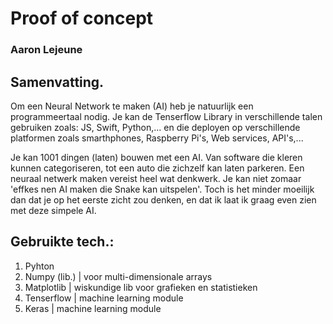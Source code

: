 # Proof of concept
### Aaron Lejeune

## Samenvatting.
Om een Neural Network te maken (AI) heb je natuurlijk een programmeertaal nodig. Je kan de Tenserflow Library in verschillende talen gebruiken zoals: JS, Swift, Python,... en die deployen op verschillende platformen zoals smarthphones, Raspberry Pi's, Web services, API's,...

Je kan 1001 dingen (laten) bouwen met een AI. Van software die kleren kunnen categoriseren, tot een auto die zichzelf kan laten parkeren. Een neuraal netwerk maken vereist heel wat denkwerk. Je kan niet zomaar 'effkes nen AI maken die Snake kan uitspelen'. Toch is het minder moeilijk dan dat je op het eerste zicht zou denken, en dat ik laat ik graag even zien met deze simpele AI.

## Gebruikte tech.:
1. Pyhton
2. Numpy (lib.) | voor multi-dimensionale arrays
3. Matplotlib   | wiskundige lib voor grafieken en statistieken
4. Tenserflow   | machine learning module
5. Keras        | machine learning module
